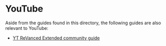 # YouTube

Aside from the guides found in this directory, the following guides are also relevant to YouTube:

* [YT ReVanced Extended community guide](https://github.com/ReVanced-Extended-Community/Community-Guides/blob/main/general-guides/community-wiki/yt-guide.md)
